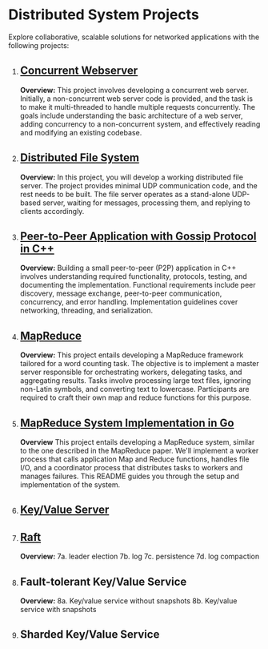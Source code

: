 # Distributed System Projects

Explore collaborative, scalable solutions for networked applications with the following projects:

1. ## [Concurrent Webserver](https://github.com/EthanCornell/Concurrent-webserver)

   **Overview:** This project involves developing a concurrent web server. Initially, a non-concurrent web server code is provided, and the task is to make it multi-threaded to handle multiple requests concurrently. The goals include understanding the basic architecture of a web server, adding concurrency to a non-concurrent system, and effectively reading and modifying an existing codebase.

2. ## [Distributed File System](https://github.com/EthanCornell/Distrbuted-Filesystem)

   **Overview:** In this project, you will develop a working distributed file server. The project provides minimal UDP communication code, and the rest needs to be built. The file server operates as a stand-alone UDP-based server, waiting for messages, processing them, and replying to clients accordingly.

3. ## [Peer-to-Peer Application with Gossip Protocol in C++](https://github.com/EthanCornell/Gossip-protocol)

   **Overview:** Building a small peer-to-peer (P2P) application in C++ involves understanding required functionality, protocols, testing, and documenting the implementation. Functional requirements include peer discovery, message exchange, peer-to-peer communication, concurrency, and error handling. Implementation guidelines cover networking, threading, and serialization.

4. ## [MapReduce](https://github.com/EthanCornell/MapReduce)

   **Overview:** This project entails developing a MapReduce framework tailored for a word counting task. The objective is to implement a master server responsible for orchestrating workers, delegating tasks, and aggregating results. Tasks involve processing large text files, ignoring non-Latin symbols, and converting text to lowercase. Participants are required to craft their own map and reduce functions for this purpose.

5. ## [MapReduce System Implementation in Go](https://github.com/EthanCornell/MapReduce-in-Go)

   **Overview** This project entails developing a MapReduce system, similar to the one described in the MapReduce paper. We'll implement a worker process that calls application Map and Reduce functions, handles file I/O, and a coordinator process that distributes tasks to workers and manages failures. This README guides you through the setup and implementation of the system.

6. ## [Key/Value Server]()
  
7.  ## [Raft]()

    **Overview:**
    7a. leader election
    7b. log
    7c. persistence
    7d. log compaction
8.  ## Fault-tolerant Key/Value Service

    **Overview:**
    8a. Key/value service without snapshots
    8b. Key/value service with snapshots

9.  ## Sharded Key/Value Service
